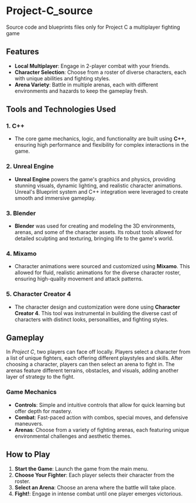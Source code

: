 # Project-C_source
 Source code and blueprints files only for Project C a multiplayer fighting game

## Features

- **Local Multiplayer**: Engage in 2-player combat with your friends.
- **Character Selection**: Choose from a roster of diverse characters, each with unique abilities and fighting styles.
- **Arena Variety**: Battle in multiple arenas, each with different environments and hazards to keep the gameplay fresh.

## Tools and Technologies Used

### 1. C++
- The core game mechanics, logic, and functionality are built using **C++**, ensuring high performance and flexibility for complex interactions in the game.

### 2. Unreal Engine
- **Unreal Engine** powers the game's graphics and physics, providing stunning visuals, dynamic lighting, and realistic character animations. Unreal's Blueprint system and C++ integration were leveraged to create smooth and immersive gameplay.

### 3. Blender
- **Blender** was used for creating and modeling the 3D environments, arenas, and some of the character assets. Its robust tools allowed for detailed sculpting and texturing, bringing life to the game's world.

### 4. Mixamo
- Character animations were sourced and customized using **Mixamo**. This allowed for fluid, realistic animations for the diverse character roster, ensuring high-quality movement and attack patterns.

### 5. Character Creator 4
- The character design and customization were done using **Character Creator 4**. This tool was instrumental in building the diverse cast of characters with distinct looks, personalities, and fighting styles.

## Gameplay

In *Project C*, two players can face off locally. Players select a character from a list of unique fighters, each offering different playstyles and skills. After choosing a character, players can then select an arena to fight in. The arenas feature different terrains, obstacles, and visuals, adding another layer of strategy to the fight.

### Game Mechanics

- **Controls**: Simple and intuitive controls that allow for quick learning but offer depth for mastery.
- **Combat**: Fast-paced action with combos, special moves, and defensive maneuvers.
- **Arenas**: Choose from a variety of fighting arenas, each featuring unique environmental challenges and aesthetic themes.

## How to Play

1. **Start the Game**: Launch the game from the main menu.
2. **Choose Your Fighter**: Each player selects their character from the roster.
3. **Select an Arena**: Choose an arena where the battle will take place.
4. **Fight!**: Engage in intense combat until one player emerges victorious.

